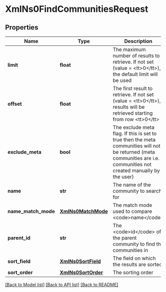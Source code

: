 # XmlNs0FindCommunitiesRequest

## Properties
Name | Type | Description | Notes
------------ | ------------- | ------------- | -------------
**limit** | **float** | The maximum number of results to retrieve. If not set (value &#x3D; &lt;tt&gt;0&lt;/tt&gt;), the default limit will be used | [optional] 
**offset** | **float** | The first result to retrieve. If not set (value &#x3D; &lt;tt&gt;0&lt;/tt&gt;), results will be retrieved starting from row &lt;tt&gt;0&lt;/tt&gt; | [optional] 
**exclude_meta** | **bool** | The exclude meta flag. If this is set to true then the meta communities will not be returned (meta communities are i.e. communities not created manually by the user) | [optional] 
**name** | **str** | The name of the community to search for | [optional] 
**name_match_mode** | [**XmlNs0MatchMode**](XmlNs0MatchMode.md) | The match mode used to compare &lt;code&gt;name&lt;/code&gt; | [optional] 
**parent_id** | **str** | The &lt;code&gt;id&lt;/code&gt; of the parent community to find the communities in | [optional] 
**sort_field** | [**XmlNs0SortField**](XmlNs0SortField.md) | The field on which the results are sorted | [optional] 
**sort_order** | [**XmlNs0SortOrder**](XmlNs0SortOrder.md) | The sorting order | [optional] 

[[Back to Model list]](../README.md#documentation-for-models) [[Back to API list]](../README.md#documentation-for-api-endpoints) [[Back to README]](../README.md)


